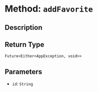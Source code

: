 # Method: `addFavorite`

## Description



## Return Type
`Future<Either<AppException, void>>`

## Parameters

- `id`: `String`
